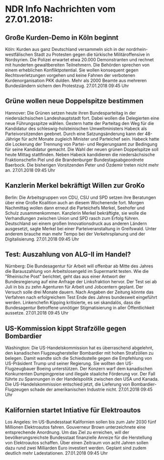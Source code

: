 # NDR Info Nachrichten vom 27.01.2018:


## Große Kurden-Demo in Köln beginnt
Köln: Kurden aus ganz Deutschland versammeln sich in der nordrhein-westfälischen Stadt zu Protesten gegen die türkische Militäroffensive in Nordsyrien. Die Polizei erwartet etwa 20.000 Demonstranten und rechnet mit hunderten gewaltbereiten Teilnehmern. Die Behörden sprechen von einem erheblichen Konfliktpotential. Sie wollen konsequent gegen Rechtsverletzungen vorgehen und keine Fahnen der verbotenen Kurdenorganisation PKK dulden. Mehr als 2000 Beamte aus mehreren Bundesländern sichern den Protestzug. 27.01.2018 09:45 Uhr 

## Grüne wollen neue Doppelspitze bestimmen
Hannover: 	Die Grünen setzen heute ihren Bundesparteitag in der niedersächsischen Landeshauptstadt fort. Dabei wollen die Delegierten eine neue Führungsspitze wählen. Gestern hatte der Parteitag den Weg für die Kandidatur des schleswig-holsteinischen Umweltministers Habeck als Parteivorsitzenden geebnet. Durch eine Satzungsänderung kann der 48-Jährige für acht Monate zugleich Minister und Parteichef sein. Habeck hatte die Lockerung der Trennung von Partei- und Regierungsamt zur Bedingung für seine Kandidatur gemacht. Die Wahl der neuen grünen Doppelspitze soll heute Mittag stattfinden. Neben Habeck kandidieren die niedersächsische Fraktionschefin Piel und die Brandenburger Bundestagsabgeordnete Baerbock. Die bisherigen Vorsitzenden Peter und Özdemir treten nicht mehr an. 27.01.2018 09:45 Uhr 

## Kanzlerin Merkel bekräftigt Willen zur GroKo
Berlin:	Die Arbeitsgruppen von CDU, CSU und SPD setzen ihre Beratungen über eine Große Koalition auch an diesem Wochenende fort. Morgen Nachmittag wollen dann erneut die Parteichefs Merkel, Seehofer und Schulz zusammenkommen. Kanzlerin Merkel bekräftigte, sie wolle die Verhandlungen zwischen Union und SPD rasch zum Erfolg führen. Deutschland sei einem großen Innovationsdruck aus anderen Ländern ausgesetzt, sagte Merkel bei einer Parteiveranstaltung in Greifswald. Unter anderem brauche man mehr Tempo bei der Verkehrsplanung und der Digitalisierung. 27.01.2018 09:45 Uhr 

## Test: Auszahlung von ALG-II im Handel?
Nürnberg:   Die Bundesagentur für Arbeit will offenbar ab Mitte des Jahres die Barauszahlung von Arbeitslosengeld im Supermarkt testen. Wie die "Rheinische Post" berichtet, geht das aus einer Antwort der Bundesregierung auf eine Anfrage der Linksfraktion hervor. Der Test sei ab Juli in bis zu zehn Agenturen für Arbeit und Jobcentern geplant. Der Versuch solle drei Monate dauern. Nach Angaben der Zeitung könnte das Verfahren nach erfolgreichem Test Ende des Jahres bundesweit eingeführt werden. Linkenchefin Kipping kritisierte, es sei skandalös, dass die Bundesagentur Betroffene unnötiger Stigmatisierung in aller Öffentlichkeit aussetze. 27.01.2018 09:45 Uhr 

## US-Kommission kippt Strafzölle gegen Bombardier
Washington: Die US-Handelskommission hat es überraschend abgelehnt, den kanadischen Flugzeughersteller Bombardier mit hohen Strafzöllen zu belegen. Damit wandte sich die Schiedsstelle gegen die Empfehlung von US-Präsident Trump und seiner Regierung. Sie wollten den US-Flugzeugbauer Boeing unterstützen. Der Konzern warf dem kanadischen Konkurrenten Dumpingpreise und illegale staaliche Förderung vor. Der Fall führte zu Spannungen in der Handelspolitik zwischen den USA und Kanada. Die US-Handelskommission entschied jetzt, die Lieferung von Bombardier-Flugzeugen schade der amerikanischen Industrie nicht. 27.01.2018 09:45 Uhr 

## Kalifornien startet Intiative für Elektroautos
Los Angeles: Im US-Bundesstaat Kalifornien sollen bis zum Jahr 2030 fünf Millionen Elektroautos fahren. Gouverneur Brown unterzeichnete eine entsprechende Anordnung. Um das Ziel zu erreichen, will der bevölkerungsreichste Bundesstaat finanzielle Anreize für die Herstellung von Elektroautos schaffen. Über einen Zeitraum von acht Jahren sollen dazu rund zwei Milliarden Euro investiert werden. Geplant sind zudem deutlich mehr Ladestationen. 27.01.2018 09:45 Uhr 

